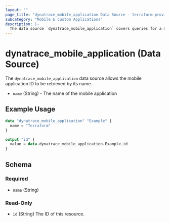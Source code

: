 ```yaml
---
layout: ""
page_title: "dynatrace_mobile_application Data Source - terraform-provider-dynatrace"
subcategory: "Mobile & Custom Applications"
description: |-
  The data source `dynatrace_mobile_application` covers queries for a mobile application
---
```


# dynatrace_mobile_application (Data Source)

The `dynatrace_mobile_application` data source allows the mobile application ID to be retrieved by its name.

- `name` (String) - The name of the mobile application

## Example Usage

```terraform
data "dynatrace_mobile_application" "Example" {
  name = "Terraform"
}

output "id" {
  value = data.dynatrace_mobile_application.Example.id
}

```

<!-- schema generated by tfplugindocs -->
## Schema

### Required

- `name` (String)

### Read-Only

- `id` (String) The ID of this resource.